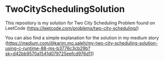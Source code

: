 # TwoCitySchedulingSolution
This repository is my solution for Two City Scheduling Problem found on LeetCode (https://leetcode.com/problems/two-city-scheduling/)

You can also find a simple explanation for the solution in my medium story (https://medium.com/@karim.mo.saleh/my-two-city-scheduling-solution-using-c-runtime-88-ms-b3776c3cb29b?sk=d42bb9570a1541d079725eefcd976d11)
